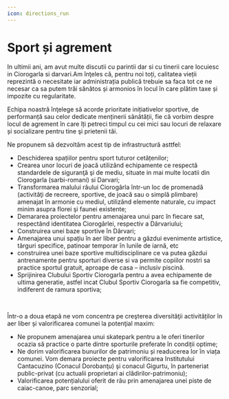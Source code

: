 ```yaml
---
icon: directions_run
---
```


# Sport și agrement

In ultimii ani, am avut multe discutii cu parintii dar si cu tinerii care locuiesc in Ciorogarla si darvari.Am înţeles că, pentru noi toți, calitatea vieții reprezintă o necesitate iar administrația publică trebuie sa faca tot ce ne necesar ca sa putem trăi sănătos și armonios în locul în care plătim taxe și impozite cu regularitate.

Echipa noastră înţelege să acorde prioritate inițiativelor sportive, de performanță sau celor dedicate menținerii sănătății, fie că vorbim despre locul de agrement în care îți petreci timpul cu cei mici sau locuri de relaxare și socializare pentru tine şi prietenii tăi.

Ne propunem să dezvoltăm acest tip de infrastructură asttfel:

- Deschiderea spațiilor pentru sport tuturor cetățenilor;
- Crearea unor locuri de joacă utilizând echipamente ce respectă standardele de siguranţă şi de mediu, situate in mai multe locatii din Ciorogarla (sarbi-romani) si Darvari;
- Transformarea malului râului Ciorogârla într-un loc de promenadă (activităţi de recreere, sportive, de joacă sau o simplă plimbare) amenajat în armonie cu mediul, utilizând elemente naturale, cu impact minim asupra florei şi faunei existente;
- Demararea proiectelor pentru amenajarea unui parc în fiecare sat, respectând identitatea Ciorogârlei, respectiv a Dârvariului;
- Construirea unei baze sportive ȋn Dârvari;
- Amenajarea unui spațiu în aer liber pentru a găzdui evenimente artistice, târguri specifice, patinoar temporar ȋn lunile de iarnă, etc
- construirea unei baze sportive multidisciplinare ce va putea găzdui antrenamente pentru sporturi diverse si va permite copiilor nostri sa practice sportul gratuit, aproape de casa – inclusiv piscină.
- Sprijinirea Clubului Sportiv Ciorogarla pentru a avea echipamente de ultima generatie, astfel incat Clubul Sportiv Ciorogarla sa fie competitiv, indiferent de ramura sportiva;

&nbsp;

Într-o a doua etapă ne vom concentra pe creşterea diversităţii activităților în aer liber și valorificarea comunei la potenţial maxim:

- Ne propunem amenajarea unui skatepark pentru a le oferi tinerilor ocazia să practice o parte dintre sporturile preferate în condiții optime;
- Ne dorim valorificarea bunurilor de patrimoniu și readucerea lor ȋn viața comunei. Vom demara proiecte pentru valorificarea Institutului Cantacuzino (Conacul Dorobanţu) şi conacul Gigurtu, în parteneriat public-privat (cu actualii proprietari ai clădirilor-patrimoniu);
- Valorificarea potențialului oferit de râu prin amenajarea unei piste de caiac-canoe, parc senzorial;
